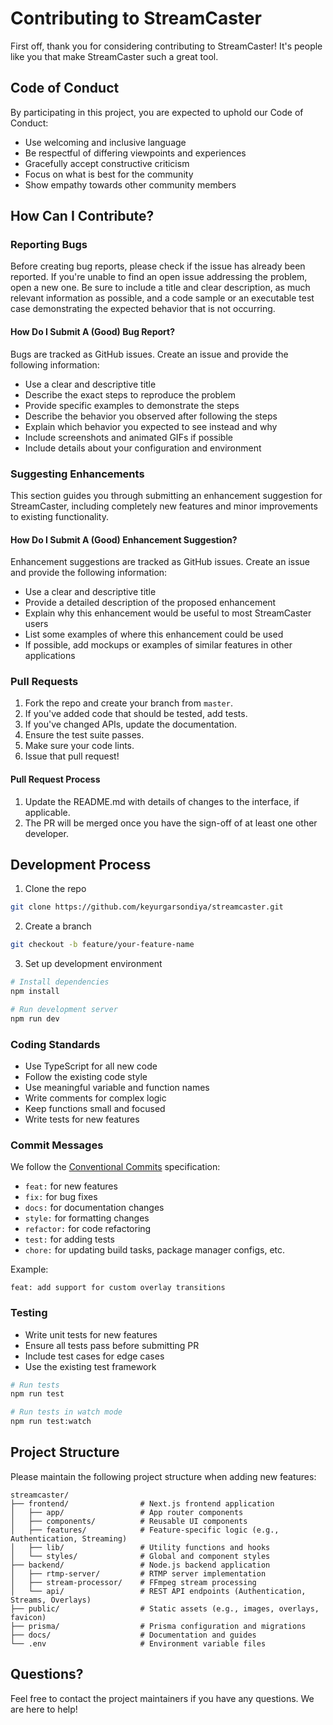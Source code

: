 # Contributing to StreamCaster

First off, thank you for considering contributing to StreamCaster! It's people like you that make StreamCaster such a great tool.

## Code of Conduct

By participating in this project, you are expected to uphold our Code of Conduct:

- Use welcoming and inclusive language
- Be respectful of differing viewpoints and experiences
- Gracefully accept constructive criticism
- Focus on what is best for the community
- Show empathy towards other community members

## How Can I Contribute?

### Reporting Bugs

Before creating bug reports, please check if the issue has already been reported. If you're unable to find an open issue addressing the problem, open a new one. Be sure to include a title and clear description, as much relevant information as possible, and a code sample or an executable test case demonstrating the expected behavior that is not occurring.

#### How Do I Submit A (Good) Bug Report?

Bugs are tracked as GitHub issues. Create an issue and provide the following information:

- Use a clear and descriptive title
- Describe the exact steps to reproduce the problem
- Provide specific examples to demonstrate the steps
- Describe the behavior you observed after following the steps
- Explain which behavior you expected to see instead and why
- Include screenshots and animated GIFs if possible
- Include details about your configuration and environment

### Suggesting Enhancements

This section guides you through submitting an enhancement suggestion for StreamCaster, including completely new features and minor improvements to existing functionality.

#### How Do I Submit A (Good) Enhancement Suggestion?

Enhancement suggestions are tracked as GitHub issues. Create an issue and provide the following information:

- Use a clear and descriptive title
- Provide a detailed description of the proposed enhancement
- Explain why this enhancement would be useful to most StreamCaster users
- List some examples of where this enhancement could be used
- If possible, add mockups or examples of similar features in other applications

### Pull Requests

1. Fork the repo and create your branch from `master`.
2. If you've added code that should be tested, add tests.
3. If you've changed APIs, update the documentation.
4. Ensure the test suite passes.
5. Make sure your code lints.
6. Issue that pull request!

#### Pull Request Process

1. Update the README.md with details of changes to the interface, if applicable.
2. The PR will be merged once you have the sign-off of at least one other developer.

## Development Process

1. Clone the repo
```bash
git clone https://github.com/keyurgarsondiya/streamcaster.git
```

2. Create a branch
```bash
git checkout -b feature/your-feature-name
```

3. Set up development environment
```bash
# Install dependencies
npm install

# Run development server
npm run dev
```

### Coding Standards

- Use TypeScript for all new code
- Follow the existing code style
- Use meaningful variable and function names
- Write comments for complex logic
- Keep functions small and focused
- Write tests for new features

### Commit Messages

We follow the [Conventional Commits](https://www.conventionalcommits.org/) specification:

- `feat:` for new features
- `fix:` for bug fixes
- `docs:` for documentation changes
- `style:` for formatting changes
- `refactor:` for code refactoring
- `test:` for adding tests
- `chore:` for updating build tasks, package manager configs, etc.

Example:
```
feat: add support for custom overlay transitions
```

### Testing

- Write unit tests for new features
- Ensure all tests pass before submitting PR
- Include test cases for edge cases
- Use the existing test framework

```bash
# Run tests
npm run test

# Run tests in watch mode
npm run test:watch
```

## Project Structure

Please maintain the following project structure when adding new features:

```plaintext
streamcaster/
├── frontend/                # Next.js frontend application
│   ├── app/                 # App router components
│   ├── components/          # Reusable UI components
│   ├── features/            # Feature-specific logic (e.g., Authentication, Streaming)
│   ├── lib/                 # Utility functions and hooks
│   └── styles/              # Global and component styles
├── backend/                 # Node.js backend application
│   ├── rtmp-server/         # RTMP server implementation
│   ├── stream-processor/    # FFmpeg stream processing
│   └── api/                 # REST API endpoints (Authentication, Streams, Overlays)
├── public/                  # Static assets (e.g., images, overlays, favicon)
├── prisma/                  # Prisma configuration and migrations
├── docs/                    # Documentation and guides
└── .env                     # Environment variable files
```

## Questions?

Feel free to contact the project maintainers if you have any questions. We are here to help!